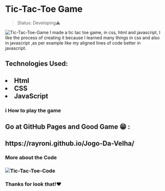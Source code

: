 
<h1>Tic-Tac-Toe Game</h1>

>Status: Developing⚠️

<img src="https://media.discordapp.net/attachments/914344565073412126/970683002956951572/Jogo_da_Velha.JPG?width=1354&height=676"
     alt="Tic-Tac-Toe-Game">
I made a tic tac toe game, in css, html and javascript, I like the process of creating it because I learned many things in css and also in javascript ,as per example like my aligned lines of code better in javascript.
<h2>Technologies Used:<h2>
 <li>Html</li>
 <li>CSS</li>
 <li>JavaScript</li>
 
  
 <h3> ℹ️ How to play the game<h3>
 <h2>Go at GitHub Pages and Good Game 😁 :<h2/>
https://rayroni.github.io/Jogo-Da-Velha/

<h3> More about the Code<h3>
<img src="https://media.discordapp.net/attachments/914344565073412126/970684827030413312/about_the_code.JPG?width=1354&height=676"
     alt="Tic-Tac-Toe-Code">
    <h3> Thanks for look that!❤️</h3>

